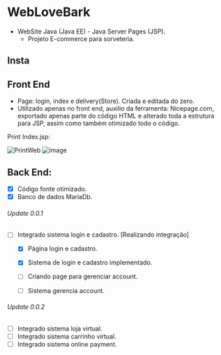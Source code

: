 # WebLoveBark

- WebSite Java (Java EE) - Java Server Pages (JSP).
  - Projeto E-commerce para sorveteria. 

## Insta


## Front End
  - Page: login, index e delivery(Store). Criada e editada do zero. 
  - Utilizado apenas no front end, auxilio da ferramenta: Nicepage.com, exportado apenas parte do código HTML e alterado toda a estrutura para JSP, assim como também otimizado todo o código.
  
Print Index.jsp:

![PrintWeb](https://user-images.githubusercontent.com/13875554/172953414-b6910b00-3079-4395-b712-9edba34e42f0.PNG)
![image](https://user-images.githubusercontent.com/13875554/173159470-13696e28-b247-4114-811f-ca4dbf14ea0f.png)



## Back End:
  
  - [x] Código fonte otimizado.
  - [x] Banco de dados MariaDb.

###### Update 0.0.1 

  - [ ] Integrado sistema login e cadastro.  [Realizando integração]
    - [x] Página login e cadastro.
    - [x] Sistema de login e cadastro implementado.
    - [ ] Criando page para gerenciar account.
    - [ ] Sistema gerencia account.
    

###### Update 0.0.2

  - [ ] Integrado sistema loja virtual.
  - [ ] Integrado sistema carrinho virtual.
  - [ ] Integrado sistema online payment.

